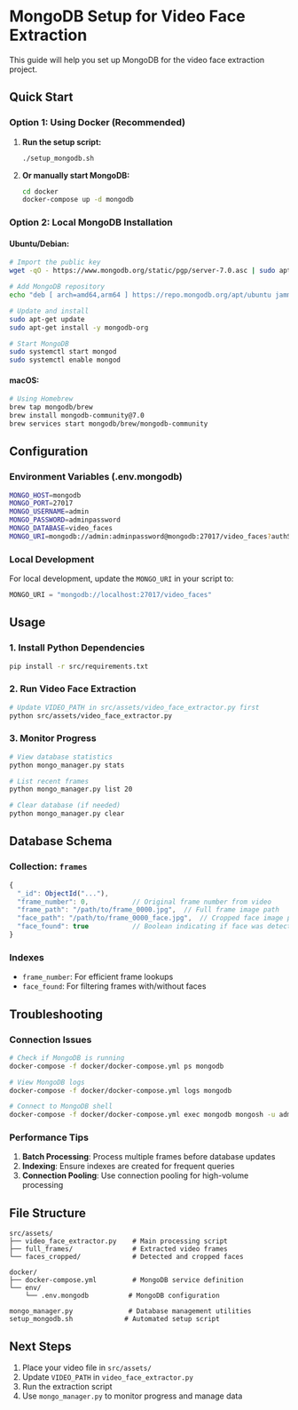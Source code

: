 # MongoDB Setup for Video Face Extraction

This guide will help you set up MongoDB for the video face extraction project.

## Quick Start

### Option 1: Using Docker (Recommended)

1. **Run the setup script:**
   ```bash
   ./setup_mongodb.sh
   ```

2. **Or manually start MongoDB:**
   ```bash
   cd docker
   docker-compose up -d mongodb
   ```

### Option 2: Local MongoDB Installation

#### Ubuntu/Debian:
```bash
# Import the public key
wget -qO - https://www.mongodb.org/static/pgp/server-7.0.asc | sudo apt-key add -

# Add MongoDB repository
echo "deb [ arch=amd64,arm64 ] https://repo.mongodb.org/apt/ubuntu jammy/mongodb-org/7.0 multiverse" | sudo tee /etc/apt/sources.list.d/mongodb-org-7.0.list

# Update and install
sudo apt-get update
sudo apt-get install -y mongodb-org

# Start MongoDB
sudo systemctl start mongod
sudo systemctl enable mongod
```

#### macOS:
```bash
# Using Homebrew
brew tap mongodb/brew
brew install mongodb-community@7.0
brew services start mongodb/brew/mongodb-community
```

## Configuration

### Environment Variables (.env.mongodb)
```bash
MONGO_HOST=mongodb
MONGO_PORT=27017
MONGO_USERNAME=admin
MONGO_PASSWORD=adminpassword
MONGO_DATABASE=video_faces
MONGO_URI=mongodb://admin:adminpassword@mongodb:27017/video_faces?authSource=admin
```

### Local Development
For local development, update the `MONGO_URI` in your script to:
```python
MONGO_URI = "mongodb://localhost:27017/video_faces"
```

## Usage

### 1. Install Python Dependencies
```bash
pip install -r src/requirements.txt
```

### 2. Run Video Face Extraction
```bash
# Update VIDEO_PATH in src/assets/video_face_extractor.py first
python src/assets/video_face_extractor.py
```

### 3. Monitor Progress
```bash
# View database statistics
python mongo_manager.py stats

# List recent frames
python mongo_manager.py list 20

# Clear database (if needed)
python mongo_manager.py clear
```

## Database Schema

### Collection: `frames`
```javascript
{
  "_id": ObjectId("..."),
  "frame_number": 0,           // Original frame number from video
  "frame_path": "/path/to/frame_0000.jpg",  // Full frame image path
  "face_path": "/path/to/frame_0000_face.jpg",  // Cropped face image path (null if no face)
  "face_found": true           // Boolean indicating if face was detected
}
```

### Indexes
- `frame_number`: For efficient frame lookups
- `face_found`: For filtering frames with/without faces

## Troubleshooting

### Connection Issues
```bash
# Check if MongoDB is running
docker-compose -f docker/docker-compose.yml ps mongodb

# View MongoDB logs
docker-compose -f docker/docker-compose.yml logs mongodb

# Connect to MongoDB shell
docker-compose -f docker/docker-compose.yml exec mongodb mongosh -u admin -p adminpassword
```

### Performance Tips
1. **Batch Processing**: Process multiple frames before database updates
2. **Indexing**: Ensure indexes are created for frequent queries
3. **Connection Pooling**: Use connection pooling for high-volume processing

## File Structure
```
src/assets/
├── video_face_extractor.py    # Main processing script
├── full_frames/               # Extracted video frames
└── faces_cropped/             # Detected and cropped faces

docker/
├── docker-compose.yml         # MongoDB service definition
└── env/
    └── .env.mongodb          # MongoDB configuration

mongo_manager.py              # Database management utilities
setup_mongodb.sh             # Automated setup script
```

## Next Steps

1. Place your video file in `src/assets/`
2. Update `VIDEO_PATH` in `video_face_extractor.py`
3. Run the extraction script
4. Use `mongo_manager.py` to monitor progress and manage data

